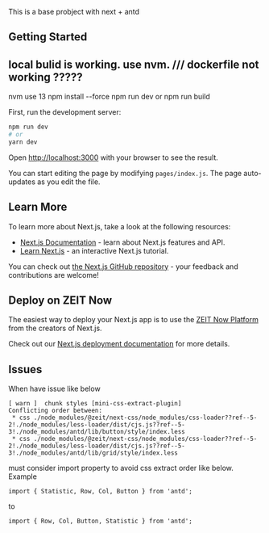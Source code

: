 This is a base probject with next + antd

## Getting Started



## local bulid is working. use nvm. /// dockerfile not working ????? 

nvm use 13
npm install --force
npm run dev or npm run build



First, run the development server:

```bash
npm run dev
# or
yarn dev
```

Open [http://localhost:3000](http://localhost:3000) with your browser to see the result.

You can start editing the page by modifying `pages/index.js`. The page auto-updates as you edit the file.

## Learn More

To learn more about Next.js, take a look at the following resources:

- [Next.js Documentation](https://nextjs.org/docs) - learn about Next.js features and API.
- [Learn Next.js](https://nextjs.org/learn) - an interactive Next.js tutorial.

You can check out [the Next.js GitHub repository](https://github.com/zeit/next.js/) - your feedback and contributions are welcome!

## Deploy on ZEIT Now

The easiest way to deploy your Next.js app is to use the [ZEIT Now Platform](https://zeit.co/import?utm_medium=default-template&filter=next.js&utm_source=create-next-app&utm_campaign=create-next-app-readme) from the creators of Next.js.

Check out our [Next.js deployment documentation](https://nextjs.org/docs/deployment) for more details.


## Issues

When have issue like below

```
[ warn ]  chunk styles [mini-css-extract-plugin]
Conflicting order between:
 * css ./node_modules/@zeit/next-css/node_modules/css-loader??ref--5-2!./node_modules/less-loader/dist/cjs.js??ref--5-3!./node_modules/antd/lib/button/style/index.less
 * css ./node_modules/@zeit/next-css/node_modules/css-loader??ref--5-2!./node_modules/less-loader/dist/cjs.js??ref--5-3!./node_modules/antd/lib/grid/style/index.less
 ```

must consider import property to avoid css extract order like below. Example

```
import { Statistic, Row, Col, Button } from 'antd';
```

to

```
import { Row, Col, Button, Statistic } from 'antd';
```